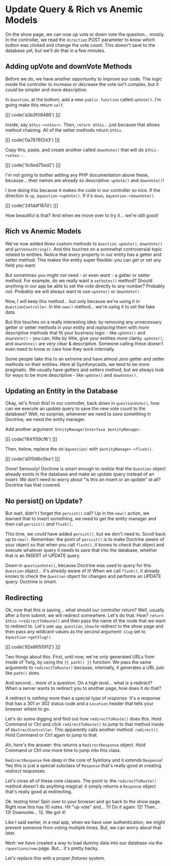 # Update Query & Rich vs Anemic Models

On the show page, we can now up vote or down vote the question... mostly. In
the controller, we read the `direction` POST parameter to know which button was
clicked and change the vote count. This doesn't save to the database yet, but
we'll do that in a few minutes.

## Adding upVote and downVote Methods

Before we do, we have another opportunity to improve our code. The logic inside the
controller to increase or decrease the vote isn't complex, but it *could* be simpler
and more descriptive.

In `Question`, at the bottom, add a new `public function` called `upVote()`. I'm
going make this return `self`. 

[[[ code('a3b3f08486') ]]]

Inside, say `$this->votes++`. Then, `return $this`... just because that allows method
chaining. All of the setter methods return `$this`.

[[[ code('0a7876f243') ]]]

Copy this, paste, and create another called `downVote()` that will do `$this->votes--`.

[[[ code('3c6ed75ed2') ]]]

I'm not going to bother adding any PHP documentation above these, because... their
names are already so descriptive: `upVote()` and `downVote()`!

I love doing this because it makes the code in our controller *so* nice. If
the direction is `up`, `$question->upVote()`. If it's `down`, `$question->downVote()`.

[[[ code('241ddf187d') ]]]

How beautiful is that? And when we move over to try it... we're still good!

## Rich vs Anemic Models

We've now added *three* custom methods to `Question`: `upVote()`, `downVote()`
and `getVotesString()`. And this touches on a somewhat controversial topic related
to entities. Notice that every property in our entity has a getter and setter method.
This makes the entity super flexible: you can get or set any field you want.

But sometimes you might not need - or even *want* - a getter or setter method. For
example, do we really want a `setVotes()` method? Should anything in our app be
able to set the vote directly to *any* number? Probably not. Probably we will
always want to use `upVote()` or `downVote()`.

Now, I *will* keep this method... but only because we're using it in
`QuestionController`. In the `new()` method... we're using it to set the fake data.

But this touches on a really interesting idea: by removing any unnecessary getter or
setter methods in your entity and *replacing* them with more descriptive methods
that fit your business logic - like `upVote()` and `downVote()` - you can, little
by little, give your entities more clarity. `upVote()`, and `downVote()` are *very*
clear & descriptive. Someone calling these doesn't even need to know or care
how they work internally.

Some people take this to an extreme and have almost *zero* getter and setter
methods on their entities. Here at Symfonycasts, we tend to be more pragmatic.
We usually have getters and setters method, but we always look for ways to be
more descriptive - like `upVote()` and `downVote()`.

## Updating an Entity in the Database

Okay, let's finish this! In our controller, back down in `questionVote()`, how
can we execute an *update* query to save the new vote count to the database? Well,
no surprise, whenever we need to *save* something in Doctrine, we need the
entity manager.

Add another argument: `EntityManagerInterface $entityManager`. 

[[[ code('f841f59cf6') ]]]

Then, below, replace the `dd($question)` with `$entityManager->flush()`.

[[[ code('a5f0d6c0ba') ]]]

Done! Seriously! Doctrine is smart enough to *realize* that the `Question` object
already exists in the database and make an *update* query instead of an insert.
*We* don't need to worry about "is this an insert or an update" at all? Doctrine
has that covered.

## No persist() on Update?

But wait, didn't I forget the `persist()` call? Up in the `new()` action, we
learned that to insert something, we need to get the entity manager and then call
`persist()` *and* `flush()`.

This time, we *could* have added `persist()`, but we don't need to. Scroll back
up to `new()`. Remember: the point of `persist()` is to make Doctrine *aware* of
your object so that when you call `flush()`, it knows to *check* that object and
execute whatever query it needs to save that into the database, whether that
is an INSERT of UPDATE query.

Down in `questionVote()`, because Doctrine was used to *query* for this `Question`
object... it's *already* aware of it! When we call `flush()`, it already knows
to check the `Question` object for changes and performs an UPDATE query.
Doctrine is smart.

## Redirecting

Ok, now that this is saving... what should our controller return? Well, usually
after a form submit, we will redirect somewhere. Let's do that. How?
`return $this->redirectToRoute()` and then pass the name of the route that we
want to redirect to. Let's use `app_question_show` to redirect to the show page
and then pass any wildcard values as the second argument: `slug` set to
`$question->getSlug()`.

[[[ code('82e8655912') ]]]

Two things about this. First, until now, we've *only* generated URLs from inside
of Twig, by using the `{{ path() }}` function. We pass the same arguments to
`redirectToRoute()` because, internally, it generates a URL just like `path()`
does.

And second... more of a question. On a high level... what *is* a redirect? When
a server wants to redirect you to another page, how does it do that?

A redirect is *nothing* more than a special type of *response*. It's a response
that has a 301 or 302 status code and a `Location` header that tells your browser
where to go.

Let's do some digging and find out how `redirectToRoute()` does this. Hold
Command or Ctrl and click `redirectToRoute()` to jump to that method inside of
`AbstractController`. This apparently calls another method: `redirect()`. Hold
Command or Ctrl again to jump to that.

Ah, *here's* the answer: this returns a `RedirectResponse` object. Hold Command
or Ctrl *one* more time to jump into this class.

`RedirectResponse` live deep in the core of Symfony and it *extends* `Response`!
Yes this is just a special subclass of `Response` that's really good at creating
*redirect* responses.

Let's close all of these core classes. The point is: the `redirectToRoute()`
method doesn't do anything magical: it simply returns a `Response` object that's
really good at redirecting.

Ok: testing time! Spin over to your browser and go back to the show page. Right
now this has 10 votes. Hit "up vote" and... 11! Do it again: 12! Then... 13!
Downvote... 12. We got it!

Like I said earlier, in a real app, when we have user authentication, we might
prevent someone from voting multiple times. But, we can worry about that later.

Next: we *have* created a way to load dummy data into our database via the
`/questions/new` page. But... it's pretty hacky.

Let's replace this with a proper *fixtures* system.
